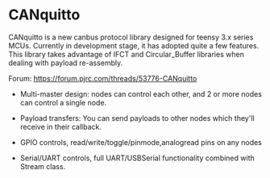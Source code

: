 # CANquitto

  CANquitto is a new canbus protocol library designed for teensy 3.x series MCUs. Currently in development stage, it has adopted quite a few features. This library takes advantage of IFCT and Circular_Buffer libraries when dealing with payload re-assembly.
  
  Forum: https://forum.pjrc.com/threads/53776-CANquitto
  

* Multi-master design: nodes can control each other, and 2 or more nodes can control a single node.

* Payload transfers: You can send payloads to other nodes which they'll receive in their callback.

* GPIO controls, read/write/toggle/pinmode,analogread pins on any nodes

* Serial/UART controls, full UART/USBSerial functionality combined with Stream class.
